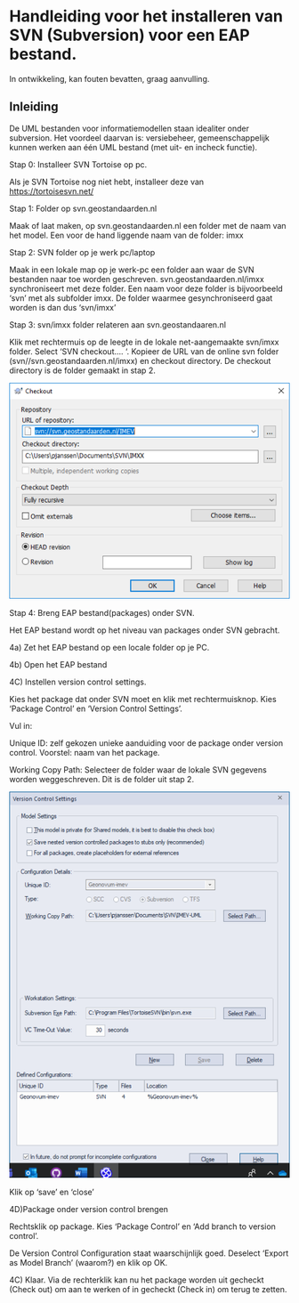 Handleiding voor het installeren van SVN (Subversion) voor een EAP bestand.
===========================================================================

In ontwikkeling, kan fouten bevatten, graag aanvulling.

Inleiding
---------

De UML bestanden voor informatiemodellen staan idealiter onder subversion. Het
voordeel daarvan is: versiebeheer, gemeenschappelijk kunnen werken aan één UML
bestand (met uit- en incheck functie).

Stap 0: Installeer SVN Tortoise op pc.

Als je SVN Tortoise nog niet hebt, installeer deze van
<https://tortoisesvn.net/>

Stap 1: Folder op svn.geostandaarden.nl

Maak of laat maken, op svn.geostandaarden.nl een folder met de naam van het
model. Een voor de hand liggende naam van de folder: imxx

Stap 2: SVN folder op je werk pc/laptop

Maak in een lokale map op je werk-pc een folder aan waar de SVN bestanden naar toe worden
geschreven. svn.geostandaarden.nl/imxx synchroniseert met deze folder. Een naam
voor deze folder is bijvoorbeeld ‘svn’ met als subfolder imxx. De folder waarmee
gesynchroniseerd gaat worden is dan dus ‘svn/imxx’

Stap 3: svn/imxx folder relateren aan svn.geostandaaren.nl

Klik met rechtermuis op de leegte in de lokale net-aangemaakte svn/imxx folder. Select ‘SVN checkout…. ‘. Kopieer
de URL van de online svn folder (svn//svn.geostandaarden.nl/imxx) en checkout directory. De checkout directory is de folder gemaakt
in stap 2.

![](media/739851a1c60b46f89185ff8fdf7a78d8.png)

Stap 4: Breng EAP bestand(packages) onder SVN.

Het EAP bestand wordt op het niveau van packages onder SVN gebracht.

4a) Zet het EAP bestand op een locale folder op je PC.

4b) Open het EAP bestand

4C) Instellen version control settings.

Kies het package dat onder SVN moet en klik met rechtermuisknop. Kies ‘Package
Control’ en ‘Version Control Settings’.

Vul in:

Unique ID: zelf gekozen unieke aanduiding voor de package onder version control.
Voorstel: naam van het package.

Working Copy Path: Selecteer de folder waar de lokale SVN gegevens worden
weggeschreven. Dit is de folder uit stap 2.

![](media/b8528b285de250d7294807ec11dfde30.png)

Klik op ‘save’ en ‘close’

4D)Package onder version control brengen

Rechtsklik op package. Kies ‘Package Control’ en ‘Add branch to version
control’.

De Version Control Configuration staat waarschijnlijk goed. Deselect ‘Export as
Model Branch’ (waarom?) en klik op OK.

4C) Klaar. Via de rechterklik kan nu het package worden uit gecheckt (Check out)
om aan te werken of in gecheckt (Check in) om terug te zetten.
